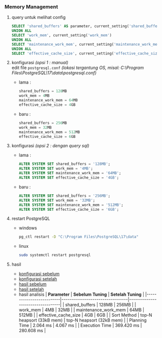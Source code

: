 ### Memory Management

1. query untuk melihat config
    ```sql
    SELECT 'shared_buffers' AS parameter, current_setting('shared_buffers') AS value
    UNION ALL
    SELECT 'work_mem', current_setting('work_mem')
    UNION ALL
    SELECT 'maintenance_work_mem', current_setting('maintenance_work_mem')
    UNION ALL
    SELECT 'effective_cache_size', current_setting('effective_cache_size');
    ```

2. konfigurasi *(opsi 1 : manual)*  
    edit file `postgresql.conf` *(lokasi tergantung OS, misal: C:\Program Files\PostgreSQL\17\data\postgresql.conf)*  
    - lama :
        ```sql
        shared_buffers = 128MB
        work_mem = 4MB
        maintenance_work_mem = 64MB
        effective_cache_size = 4GB
        ```
    - baru :
        ```sql
        shared_buffers = 256MB
        work_mem = 32MB
        maintenance_work_mem = 512MB
        effective_cache_size = 6GB
        ```

3. konfigurasi *(opsi 2 : dengan query sql)*  
    - lama :
        ```sql
        ALTER SYSTEM SET shared_buffers = '128MB';
        ALTER SYSTEM SET work_mem = '4MB';
        ALTER SYSTEM SET maintenance_work_mem = '64MB';
        ALTER SYSTEM SET effective_cache_size = '4GB';
        ```
    - baru :
        ```sql
        ALTER SYSTEM SET shared_buffers = '256MB';
        ALTER SYSTEM SET work_mem = '32MB';
        ALTER SYSTEM SET maintenance_work_mem = '512MB';
        ALTER SYSTEM SET effective_cache_size = '6GB';
        ```

4. restart PostgreSQL  
    - windows
        ```sh
        pg_ctl restart -D "C:\Program Files\PostgreSQL\17\data"
        ```
    - linux
        ```sh
        sudo systemctl restart postgresql
        ```

5. hasil
    - [konfigurasi sebelum](/image/memory_management/memory_konfigurasi_sebelum.png)
    - [konfigurasi setelah](/image/memory_management/memory_konfigurasi_setelah.png)
    - [hasil sebelum](/image/memory_management/memory_result_sebelum.png)
    - [hasil setelah](/image/memory_management/memory_result_setelah.png)
    - hasil analisis
        | **Parameter**            | **Sebelum Tuning**            | **Setelah Tuning**              |
        |--------------------------|----------------------------------|-----------------------------------|
        | shared_buffers | 128MB | 256MB |
        | work_mem | 4MB | 32MB |
        | maintenance_work_mem | 64MB | 512MB |
        | effective_cache_size | 4GB | 6GB |
        | Sort Method | top-N heapsort (33kB mem) | top-N heapsort (32kB mem) |
        | Planning Time | 2.064 ms | 4.067 ms |
        | Execution Time | 369.420 ms | 280.608 ms |
